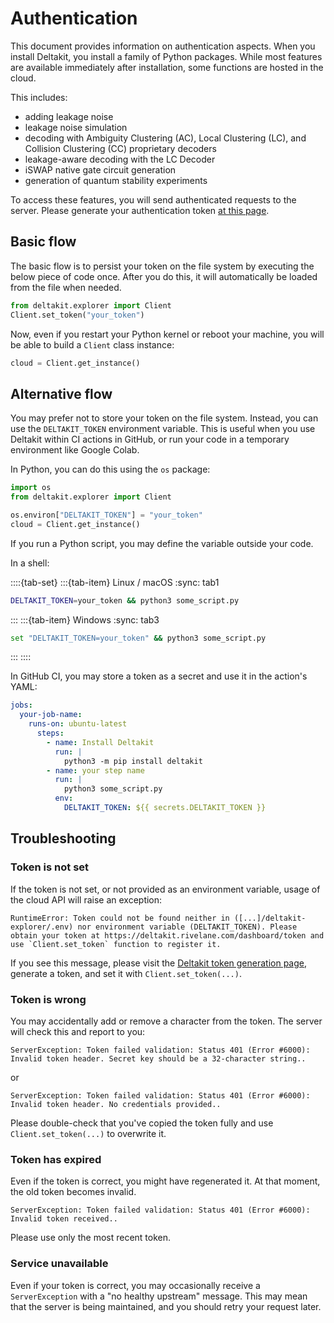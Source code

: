 # Authentication

This document provides information on authentication aspects.
When you install Deltakit, you install a family of Python packages.
While most features are available immediately after installation,
some functions are hosted in the cloud.

This includes:
- adding leakage noise
- leakage noise simulation
- decoding with Ambiguity Clustering (AC), Local Clustering (LC), and Collision Clustering (CC) proprietary decoders
- leakage-aware decoding with the LC Decoder
- iSWAP native gate circuit generation
- generation of quantum stability experiments

To access these features, you will send authenticated requests to the server.
Please generate your authentication token [at this page](https://deltakit.riverlane.com/dashboard/token).

## Basic flow

The basic flow is to persist your token on the file system by executing the below piece of code once.
After you do this, it will automatically be loaded from the file when needed.

```python
from deltakit.explorer import Client
Client.set_token("your_token")
```

Now, even if you restart your Python kernel or reboot your machine, you will be able to build a `Client` class instance:

```python
cloud = Client.get_instance()
```

## Alternative flow

You may prefer not to store your token on the file system.
Instead, you can use the `DELTAKIT_TOKEN` environment variable.
This is useful when you use Deltakit within CI actions in GitHub, or run your code in a temporary environment like Google Colab.

In Python, you can do this using the `os` package:

```python
import os
from deltakit.explorer import Client

os.environ["DELTAKIT_TOKEN"] = "your_token"
cloud = Client.get_instance()
```

If you run a Python script, you may define the variable outside your code.

In a shell:

::::{tab-set}
:::{tab-item} Linux / macOS
:sync: tab1
```bash
DELTAKIT_TOKEN=your_token && python3 some_script.py
```
:::
:::{tab-item} Windows
:sync: tab3
```bash
set "DELTAKIT_TOKEN=your_token" && python3 some_script.py
```
:::
::::

In GitHub CI, you may store a token as a secret and use it in the action's YAML:

```yaml
jobs:
  your-job-name:
    runs-on: ubuntu-latest
      steps:
        - name: Install Deltakit
          run: |
            python3 -m pip install deltakit
        - name: your step name
          run: |
            python3 some_script.py
          env:
            DELTAKIT_TOKEN: ${{ secrets.DELTAKIT_TOKEN }}
```

## Troubleshooting

### Token is not set

If the token is not set, or not provided as an environment variable, usage of the cloud API will raise an exception:

```text
RuntimeError: Token could not be found neither in ([...]/deltakit-explorer/.env) nor environment variable (DELTAKIT_TOKEN). Please obtain your token at https://deltakit.rivelane.com/dashboard/token and use `Client.set_token` function to register it.
```

If you see this message, please visit the [Deltakit token generation page](https://deltakit.rivelane.com/dashboard/token), generate a token, and set it with `Client.set_token(...)`.

### Token is wrong

You may accidentally add or remove a character from the token.
The server will check this and report to you:

```text
ServerException: Token failed validation: Status 401 (Error #6000): Invalid token header. Secret key should be a 32-character string..
```
or
```text
ServerException: Token failed validation: Status 401 (Error #6000): Invalid token header. No credentials provided..
```

Please double-check that you've copied the token fully and use `Client.set_token(...)` to overwrite it.

### Token has expired

Even if the token is correct, you might have regenerated it.
At that moment, the old token becomes invalid.

```text
ServerException: Token failed validation: Status 401 (Error #6000): Invalid token received..
```

Please use only the most recent token.

### Service unavailable

Even if your token is correct, you may occasionally receive a `ServerException` with a "no healthy upstream" message.
This may mean that the server is being maintained, and you should retry your request later.
